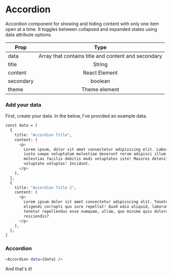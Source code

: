 # Accordion

Accordion component for showing and hiding content with only one item open at a time. It toggles between collapsed and expanded states using data attribute options.

| Prop  | Type |
| ------------- |:-------------:|
| data      | Array that contains title and content and secondary     |
| title      | String     |
| content      | React Element     |
| secondary      | boolean     |
| theme      | Theme element     |

### Add your data

First, create your data. In the below, I’ve provided an example data.
            
```bash
const data = [
  {
    title: "Accordion Title",
    content: (
      <p>
        Lorem ipsum, dolor sit amet consectetur adipisicing elit. Laborum amet
        iusto saepe voluptatum molestiae deserunt rerum adipisci illum minima,
        molestias facilis debitis modi voluptates iste! Maiores deleniti
        voluptate voluptas? Incidunt.
      </p>
    ),
  },
  {
    title: "Accordion Title 2",
    content: (
      <p>
        Lorem ipsum dolor sit amet consectetur adipisicing elit. Tenetur
        eligendi corrupti quo iure repellat? Quod odio aliquid, laborum modi
        tenetur repellendus esse numquam, ullam, quo minima quis dolorem dolore
        reiciendis?
      </p>
    ),
  },
]
```

### Accordion
            
```bash
<Accordion data={data} />
```


And that's it!